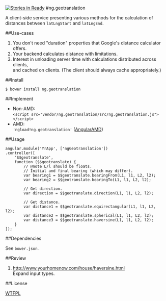 [![Stories in Ready](https://badge.waffle.io/nerdfiles/ng.geotranslation.png?label=ready&title=Ready)](https://waffle.io/nerdfiles/ng.geotranslation)
#ng.geotranslation

A client-side service presenting various methods for the calculation of 
distances between ``latLngStart`` and ``latLngEnd``.

##Use-cases

1. You don't need "duration" properties that Google's distance calculator offers.
2. Your backend calculates distance with limitations.
3. Interest in unloading server time with calculations distributed across clients,  
   and cached on clients. (The client should always cache appropriately.)

##Install

    $ bower install ng.geotranslation

##Implement

- Non-AMD:  
  ``<script src="vendor/ng.geotranslation/src/ng.geotranslation.js"></script>``
- AMD:  
  ``'ngload!ng.geotranslation'`` ([AngularAMD](https://github.com/marcoslin/angularAMD))

##Usage

    angular.module('YrApp', ['ngGeotranslation'])
    .controller([
        '$$geotranslate',
        function ($$geotranslate) {
            // @note L/l should be floats.
            // Initial and final bearing (which may differ).
            var bearing1 = $$geotranslate.bearingFrom(L1, l1, L2, l2);
            var bearing2 = $$geotranslate.bearingTo(L1, l1, L2, l2);

            // Get direction.
            var direction = $$geotranslate.direction(L1, l1, L2, l2);

            // Get distance.
            var distance1 = $$geotranslate.equirectangular(L1, l1, L2, l2);
            var distance2 = $$geotranslate.spherical(L1, l1, L2, l2);
            var distance3 = $$geotranslate.haversine(L1, l1, L2, l2);
        }
    ]);

##Dependencies

See ``bower.json``.

##Review

1. http://www.yourhomenow.com/house/haversine.html  
   Expand input types.

##License

[WTFPL](http://www.wtfpl.net/txt/copying/)
